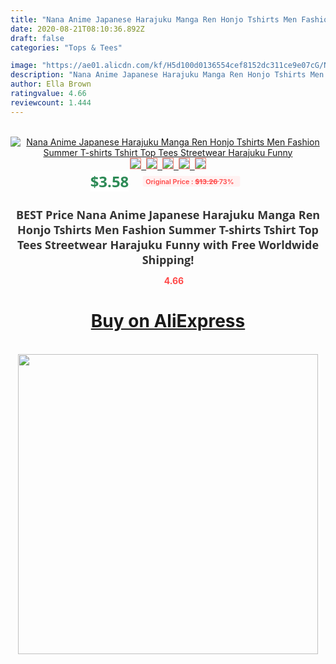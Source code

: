 ```yaml
---
title: "Nana Anime Japanese Harajuku Manga Ren Honjo Tshirts Men Fashion Summer T-shirts Tshirt Top Tees Streetwear Harajuku Funny"
date: 2020-08-21T08:10:36.892Z
draft: false
categories: "Tops & Tees"

image: "https://ae01.alicdn.com/kf/H5d100d0136554cef8152dc311ce9e07cG/Nana-Anime-Japanese-Harajuku-Manga-Ren-Honjo-Tshirts-Men-Fashion-Summer-T-shirts-Tshirt-Top-Tees.jpg"
description: "Nana Anime Japanese Harajuku Manga Ren Honjo Tshirts Men Fashion Summer T-shirts Tshirt Top Tees Streetwear Harajuku Funny"
author: Ella Brown
ratingvalue: 4.66
reviewcount: 1.444
---
```

<br>
<div style="text-align: center;">
<a href="https://s.click.aliexpress.com/e/_AOEM2D" target="_blank" rel="nofollow noopener noreferrer"><img alt="Nana Anime Japanese Harajuku Manga Ren Honjo Tshirts Men Fashion Summer T-shirts Tshirt Top Tees Streetwear Harajuku Funny" class="magnifier-image" src="https://ae01.alicdn.com/kf/H5d100d0136554cef8152dc311ce9e07cG/Nana-Anime-Japanese-Harajuku-Manga-Ren-Honjo-Tshirts-Men-Fashion-Summer-T-shirts-Tshirt-Top-Tees.jpg_640x640.jpg">
<br>
<img style="border:1px solid salmon" src="https://ae01.alicdn.com/kf/H5d100d0136554cef8152dc311ce9e07cG/Nana-Anime-Japanese-Harajuku-Manga-Ren-Honjo-Tshirts-Men-Fashion-Summer-T-shirts-Tshirt-Top-Tees.jpg_120x120.jpg">&nbsp;&nbsp;<img style="border:1px solid salmon" src="https://ae01.alicdn.com/kf/H62a9c7691f9f4297879cb979f8d108741/Nana-Anime-Japanese-Harajuku-Manga-Ren-Honjo-Tshirts-Men-Fashion-Summer-T-shirts-Tshirt-Top-Tees.jpg_120x120.jpg">&nbsp;&nbsp;<img style="border:1px solid salmon" src="https://ae01.alicdn.com/kf/Hba1d1f300b4c410fbf04784eeed71761s/Nana-Anime-Japanese-Harajuku-Manga-Ren-Honjo-Tshirts-Men-Fashion-Summer-T-shirts-Tshirt-Top-Tees.jpg_120x120.jpg">&nbsp;&nbsp;<img style="border:1px solid salmon" src="https://ae01.alicdn.com/kf/Hfceb384e59d34672a7a1e43e3cc9a90aM/Nana-Anime-Japanese-Harajuku-Manga-Ren-Honjo-Tshirts-Men-Fashion-Summer-T-shirts-Tshirt-Top-Tees.jpg_120x120.jpg">&nbsp;&nbsp;<img style="border:1px solid salmon" src="https://ae01.alicdn.com/kf/H8eca4f803a08443c8da7a7efd3985ce32/Nana-Anime-Japanese-Harajuku-Manga-Ren-Honjo-Tshirts-Men-Fashion-Summer-T-shirts-Tshirt-Top-Tees.jpg_120x120.jpg"></a></div><br0>
<div style="text-align: center;"><span style="background-color: white; border: 0px; box-sizing: border-box; color: seagreen; display: inline-block; font-family: &quot;open sans&quot; , &quot;arial&quot; , &quot;helvetica&quot; , sans-serif , &quot;heiti&quot;; font-size: 24px; font-stretch: inherit; font-weight: 700; line-height: inherit; margin: 0px 10px 0px 0px; padding: 0px; vertical-align: middle;">$3.58 </span>
<span style="background: rgb(255 , 241 , 241); border-radius: 3px; border: 0px; box-sizing: border-box; color: #ff4747; display: inline-block; font-family: inherit; font-size: 12px; font-stretch: inherit; font-style: inherit; font-variant: inherit; font-weight: 600; line-height: inherit; margin: 0px; padding: 2px 5px; transform: scale(0.9); vertical-align: middle;">Original Price : <b style="text-decoration: line-through;">$13.26 </b> 73%&nbsp;&nbsp;</span></div>
<h1 style="color: #333333; display: inline-block; font-family: &quot;open sans&quot; , &quot;arial&quot; , &quot;helvetica&quot; , sans-serif , &quot;heiti&quot;; font-size: 18px; font-stretch: inherit; font-weight: 700; text-align: center;">BEST Price Nana Anime Japanese Harajuku Manga Ren Honjo Tshirts Men Fashion Summer T-shirts Tshirt Top Tees Streetwear Harajuku Funny with Free Worldwide Shipping!</h1>
<div style="color: #ff4747; text-align: center;">
<img src="https://4.bp.blogspot.com/-M0ZcTcb-5uY/XleCXlxnR4I/AAAAAAAAAEc/OrjgMkXV1oMQFaCRZj5HQwOCBcu3w1FegCPcBGAYYCw/s1600/star.png" style="height: 15px;">&nbsp;<b>4.66</b></div>
<div class="button_cont" align="center"><a class="buynow_a" href="https://s.click.aliexpress.com/e/_AOEM2D" target="_blank" rel="nofollow noopener noreferrer"><H1>Buy on AliExpress</H1></a></div><br>
<div class="separator" style="clear: both; text-align: center;">
<img src="https://lh3.googleusercontent.com/-pTy5HemUv9M/XlePHvY0dAI/AAAAAAAAAE4/0nX5iRUoIWY8eMW9Dpxeirr157OZliDIgCLcBGAsYHQ/s1600/badge.gif" width="480">
</div>
